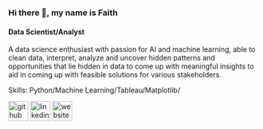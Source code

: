 ### Hi there 👋, my name is Faith
#### Data Scientist/Analyst
A data science enthusiast with passion for AI and machine learning, able to clean data, interpret, analyze and uncover hidden patterns and opportunities that lie hidden in data to come up with meaningful insights to aid in coming up with feasible solutions for various stakeholders.

Skills: Python/Machine Learning/Tableau/Matplotlib/



[<img src='https://cdn.jsdelivr.net/npm/simple-icons@3.0.1/icons/github.svg' alt='github' height='40'>](https://github.com/https://github.com/Mwikali-5)  [<img src='https://cdn.jsdelivr.net/npm/simple-icons@3.0.1/icons/linkedin.svg' alt='linkedin' height='40'>](https://www.linkedin.com/in/https://www.linkedin.com/in/faith-mwinzi//)  [<img src='https://cdn.jsdelivr.net/npm/simple-icons@3.0.1/icons/icloud.svg' alt='website' height='40'>](https://mwikali-5.github.io/FaithMwinzi/)  








